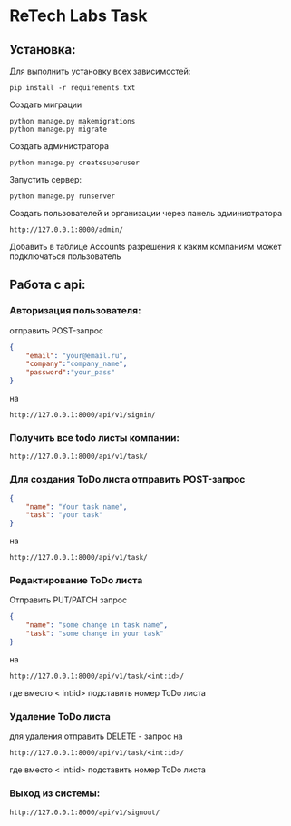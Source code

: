 # ReTech Labs Task

## Установка:
Для выполнить установку всех зависимостей:
```commandline
pip install -r requirements.txt
```
Создать миграции
```commandline
python manage.py makemigrations
python manage.py migrate
```
Создать администратора 
```commandline
python manage.py createsuperuser
```
Запустить сервер:
```commandline
python manage.py runserver
```
Создать пользователей и организации через панель администратора
```text
http://127.0.0.1:8000/admin/
```


Добавить в таблице Accounts разрешения к каким компаниям может подключаться пользователь

## Работа с api:

### Авторизация пользователя: 

отправить POST-запрос
```json
{
    "email": "your@email.ru", 
    "company":"company_name", 
    "password":"your_pass"
}
```
на
```text
http://127.0.0.1:8000/api/v1/signin/
```
### Получить все todo листы компании:
```text
http://127.0.0.1:8000/api/v1/task/
```

### Для создания ToDo листа отправить POST-запрос
```json
{
    "name": "Your task name",
    "task": "your task"
}
```
на
```text
http://127.0.0.1:8000/api/v1/task/
```
### Редактирование ToDo листа
Отправить PUT/PATCH запрос
```json
{
    "name": "some change in task name",
    "task": "some change in your task"
}
```
на 
```text
http://127.0.0.1:8000/api/v1/task/<int:id>/
```
где вместо < int:id> подставить номер ToDo листа

### Удаление ToDo листа
для удаления отправить DELETE - запрос на
```text
http://127.0.0.1:8000/api/v1/task/<int:id>/
```
где вместо < int:id> подставить номер ToDo листа
### Выход из системы:
```text
http://127.0.0.1:8000/api/v1/signout/
```